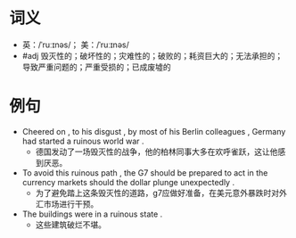 # 词义
- 英：/ˈruːɪnəs/； 美：/ˈruːɪnəs/
- #adj 毁灭性的；破坏性的；灾难性的；破败的；耗资巨大的；无法承担的；导致严重问题的；严重受损的；已成废墟的
# 例句
- Cheered on , to his disgust , by most of his Berlin colleagues , Germany had started a ruinous world war .
	- 德国发动了一场毁灭性的战争，他的柏林同事大多在欢呼雀跃，这让他感到厌恶。
- To avoid this ruinous path , the G7 should be prepared to act in the currency markets should the dollar plunge unexpectedly .
	- 为了避免踏上这条毁灭性的道路，g7应做好准备，在美元意外暴跌时对外汇市场进行干预。
- The buildings were in a ruinous state .
	- 这些建筑破烂不堪。
